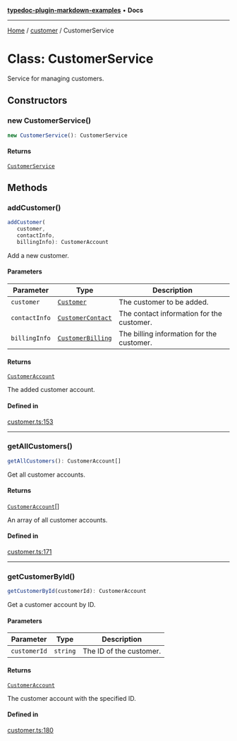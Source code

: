 [**typedoc-plugin-markdown-examples**](../../README.md) • **Docs**

***

[Home](../../README.md) / [customer](../README.md) / CustomerService

# Class: CustomerService

Service for managing customers.

## Constructors

### new CustomerService()

```ts
new CustomerService(): CustomerService
```

#### Returns

[`CustomerService`](CustomerService.md)

## Methods

### addCustomer()

```ts
addCustomer(
   customer, 
   contactInfo, 
   billingInfo): CustomerAccount
```

Add a new customer.

#### Parameters

| Parameter | Type | Description |
| ------ | ------ | ------ |
| `customer` | [`Customer`](../interfaces/Customer.md) | The customer to be added. |
| `contactInfo` | [`CustomerContact`](../interfaces/CustomerContact.md) | The contact information for the customer. |
| `billingInfo` | [`CustomerBilling`](../interfaces/CustomerBilling.md) | The billing information for the customer. |

#### Returns

[`CustomerAccount`](CustomerAccount.md)

The added customer account.

#### Defined in

[customer.ts:153](https://github.com/typedoc2md/typedoc-plugin-markdown-examples/blob/main/dummy-api/src/customer.ts#L153)

***

### getAllCustomers()

```ts
getAllCustomers(): CustomerAccount[]
```

Get all customer accounts.

#### Returns

[`CustomerAccount`](CustomerAccount.md)[]

An array of all customer accounts.

#### Defined in

[customer.ts:171](https://github.com/typedoc2md/typedoc-plugin-markdown-examples/blob/main/dummy-api/src/customer.ts#L171)

***

### getCustomerById()

```ts
getCustomerById(customerId): CustomerAccount
```

Get a customer account by ID.

#### Parameters

| Parameter | Type | Description |
| ------ | ------ | ------ |
| `customerId` | `string` | The ID of the customer. |

#### Returns

[`CustomerAccount`](CustomerAccount.md)

The customer account with the specified ID.

#### Defined in

[customer.ts:180](https://github.com/typedoc2md/typedoc-plugin-markdown-examples/blob/main/dummy-api/src/customer.ts#L180)
